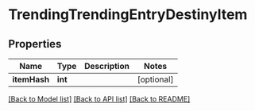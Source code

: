 # TrendingTrendingEntryDestinyItem

## Properties
Name | Type | Description | Notes
------------ | ------------- | ------------- | -------------
**itemHash** | **int** |  | [optional] 

[[Back to Model list]](../README.md#documentation-for-models) [[Back to API list]](../README.md#documentation-for-api-endpoints) [[Back to README]](../README.md)


